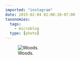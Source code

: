 ```yaml
---
imported: "instagram"
date: 2015-02-04 02:00:18-07:00
taxonomies:
  tags:
    - microblog
  type: [photo]
---
```

<figure>
  <img src="/media/images/photos/2015/02/694ec03ce95f3dbb8bc57f585c73fb68.jpg" title="Woods."/>
  <figcaption>Woods.</figcaption>
</figure>

